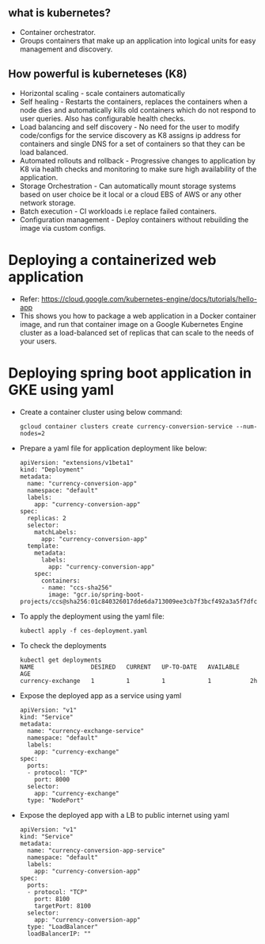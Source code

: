 ## what is kubernetes? 
* Container orchestrator.
* Groups containers that make up an application into logical units for easy management and discovery.
## How powerful is kuberneteses (K8)
* Horizontal scaling - scale containers automatically
* Self healing - Restarts the containers, replaces the containers when a node dies and automatically kills old containers which do not respond to user queries. Also has configurable health checks.
* Load balancing and self discovery - No need for the user to modify code/configs for the service discovery as K8 assigns ip address for containers and single DNS for a set of containers so that they can be load balanced.
* Automated rollouts and rollback - Progressive changes to application by K8 via health checks and monitoring to make sure high availability of the application.
* Storage Orchestration - Can automatically mount storage systems based on user choice be it local or a cloud EBS of AWS or any other network storage.
* Batch execution - CI workloads i.e replace failed containers.
* Configuration management - Deploy containers without rebuilding the image via custom configs.
# Deploying a containerized web application
* Refer: https://cloud.google.com/kubernetes-engine/docs/tutorials/hello-app
* This shows you how to package a web application in a Docker container image, and run that container image on a Google Kubernetes Engine cluster as a load-balanced set of replicas that can scale to the needs of your users.
# Deploying spring boot application in GKE using yaml
* Create a container cluster using below command:
    ```
    gcloud container clusters create currency-conversion-service --num-nodes=2
    ```
* Prepare a yaml file for application deployment like below:
    ```
    apiVersion: "extensions/v1beta1"
    kind: "Deployment"
    metadata:
      name: "currency-conversion-app"
      namespace: "default"
      labels:
        app: "currency-conversion-app"
    spec:
      replicas: 2
      selector:
        matchLabels:
          app: "currency-conversion-app"
      template:
        metadata:
          labels:
            app: "currency-conversion-app"
        spec:
          containers:
          - name: "ccs-sha256"
            image: "gcr.io/spring-boot-projects/ccs@sha256:01c840326017dde6da713009ee3cb7f3bcf492a3a5f7dfcdd3b9f2599578b808"
    ```
* To apply the deployment using the yaml file:
    ```
    kubectl apply -f ces-deployment.yaml
    ```
* To check the deployments
    ```
    kubectl get deployments
    NAME                DESIRED   CURRENT   UP-TO-DATE   AVAILABLE   AGE
    currency-exchange   1         1         1            1           2h
    ```
* Expose the deployed app as a service using yaml
    ```
    apiVersion: "v1"
    kind: "Service"
    metadata:
      name: "currency-exchange-service"
      namespace: "default"
      labels:
        app: "currency-exchange"
    spec:
      ports:
      - protocol: "TCP"
        port: 8000
      selector:
        app: "currency-exchange"
      type: "NodePort"     
    ```
* Expose the deployed app with a LB to public internet using yaml
    ```
    apiVersion: "v1"
    kind: "Service"
    metadata:
      name: "currency-conversion-app-service"
      namespace: "default"
      labels:
        app: "currency-conversion-app"
    spec:
      ports:
      - protocol: "TCP"
        port: 8100
        targetPort: 8100
      selector:
        app: "currency-conversion-app"
      type: "LoadBalancer"
      loadBalancerIP: ""
    ```
